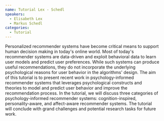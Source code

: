 ```yaml
---
name: Tutorial Lex - Schedl
speakers:
  - Elisabeth Lex
  - Markus Schedl
categories:
  - Tutorial
---
```


Personalized recommender systems have become critical means to support human decision making in today's online world. Most of today's recommender systems are data-driven and exploit behavioral data to learn user models and predict user preferences. While such systems can produce useful recommendations, they do not incorporate the underlying psychological reasons for user behavior in the algorithms' design. The aim of this tutorial is to present recent work in psychology-informed recommender systems that leverages psychological constructs and theories to model and predict user behavior and improve the recommendation process. In the tutorial, we will discuss three categories of psychology-informed recommender systems: cognition-inspired, personality-aware, and affect-aware recommender systems. The tutorial will conclude with grand challenges and potential research tasks for future work.
